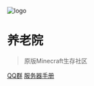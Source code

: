 ![logo](/logo.svg)

# 养老院  
> 原版Minecraft生存社区  

[QQ群](https://qm.qq.com/cgi-bin/qm/qr?k=GkUIuKAtpHPe58JuyGHZMYorngM8lXjd&jump_from=webapi&authKey=cjjbIw5mVu7w4HTGkuNlbcszhk25DvV5HeDghrH9Ht1P9qsIeUJvBcUZmSWs5oC7)    [服务器手册](http://154.37.220.184:4000/#/?id=%e6%ac%a2%e8%bf%8e%e6%9d%a5%e5%88%b0%e5%85%bb%e8%80%81%e9%99%a2%ef%bc%81)   

